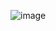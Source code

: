 ![image](https://github.com/MariaMouse/Maria/assets/158614609/fda79c2e-eb9b-45be-814f-6e34ee52a657)
